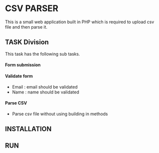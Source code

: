 # CSV PARSER

This is a small web application built in PHP which is required to upload csv file and then parse it.



## TASK Division
 This task has the following sub tasks.
#### Form submission



#### Validate form
- Email : email should be validated
- Name : name should be validated



#### Parse CSV 
- Parse csv file without using building in methods


## INSTALLATION






## RUN

